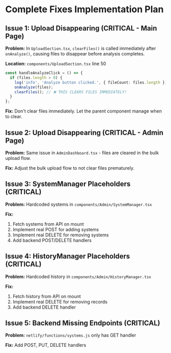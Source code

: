 # Complete Fixes Implementation Plan

## Issue 1: Upload Disappearing (CRITICAL - Main Page)
**Problem:** In `UploadSection.tsx`, `clearFiles()` is called immediately after `onAnalyze()`, causing files to disappear before analysis completes.

**Location:** `components/UploadSection.tsx` line 50
```typescript
const handleAnalyzeClick = () => {
  if (files.length > 0) {
    log('info', 'Analyze button clicked.', { fileCount: files.length });
    onAnalyze(files);
    clearFiles(); // ❌ THIS CLEARS FILES IMMEDIATELY!
  }
};
```

**Fix:** Don't clear files immediately. Let the parent component manage when to clear.

## Issue 2: Upload Disappearing (CRITICAL - Admin Page)  
**Problem:** Same issue in `AdminDashboard.tsx` - files are cleared in the bulk upload flow.

**Fix:** Adjust the bulk upload flow to not clear files prematurely.

## Issue 3: SystemManager Placeholders (CRITICAL)
**Problem:** Hardcoded systems in `components/Admin/SystemManager.tsx`

**Fix:** 
1. Fetch systems from API on mount
2. Implement real POST for adding systems
3. Implement real DELETE for removing systems
4. Add backend POST/DELETE handlers

## Issue 4: HistoryManager Placeholders (CRITICAL)
**Problem:** Hardcoded history in `components/Admin/HistoryManager.tsx`

**Fix:**
1. Fetch history from API on mount
2. Implement real DELETE for removing records
3. Add backend DELETE handler

## Issue 5: Backend Missing Endpoints (CRITICAL)
**Problem:** `netlify/functions/systems.js` only has GET handler

**Fix:** Add POST, PUT, DELETE handlers